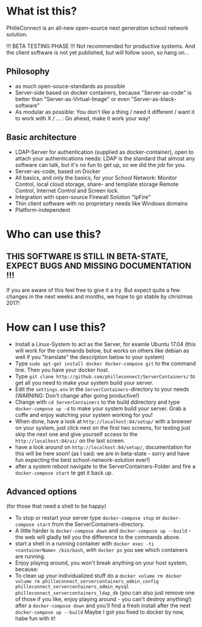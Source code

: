 # What ist this?
PhilleConnect is an all-new open-source next generation school network solution.

!!! BETA TESTING PHASE !!!
Not recommended for productive systems.
And the client software is not yet published, but will follow soon, so hang on...

## Philosophy
* as much open-souce-standards as possible
* Server-side based on docker containers, because "Server-as-code" is better than "Server-as-Virtual-Image" or even "Server-as-black-software"
* As modular as possible: You don't like a thing / need it different / want it to work with X / ... : Go ahead, make it work your way!

## Basic architecture
* LDAP-Server for authentication (supplied as docker-container), open to attach your authentications needs: LDAP is the standard that almost any software can talk, but it's no fun to get up, so we did the job for you.
* Server-as-code, based on Docker
* All basics, and only the basics, for your School Network: Monitor Control, local cloud storage, share- and template storage Remote Control, Internet Control and Screen lock.
* Integration with open-source Firewall Solution "IpFire"
* Thin client software with no proprietary needs like Windows domains
* Platform-independent

# Who can use this?

## THIS SOFTWARE IS STILL IN BETA-STATE, EXPECT BUGS AND MISSING DOCUMENTATION !!!

If you are aware of this feel free to give it a try.
But expect quite a few changes in the next weeks and months, we hope to go stable by christmas 2017!

# How can I use this?
* Install a Linux-System to act as the Server, for examle Ubuntu 17.04 (this will work for the commands below, but works on others like debian as well if you "translate" the description below to your system)
* Type `sudo apt-get install docker docker-compose git` to the command line. Then you have your docker host.
* Type `git clone http://github.com/philleconnect/ServerContainers/` to get all you need to make your system build your server.
* Edit the `settings.env` in the `ServerContainers`-directory to your needs (WARNING: Don't change after going productive!)
* Change with `cd ServerContainers` to the build ddirectory and type `docker-compose up -d` to make your system build your server. Grab a coffe and enjoy watching your system working for you!
* When done, have a look at `http://localhost:84/setup/` with a browser on your system, just click next on the first two screens, for testing just skip the next one and give yourself sccess to the `http://localhost:84/ui/` on the last screen.
* have a look around on `http://localhost:84/setup/`, documentation for this will be here soon! (as I said: we are in beta-state - sorry and have fun expecting the best school-network-solution ever!)
* after a system reboot navigate to the ServerContainers-Folder and fire a `docker-compose start` te get it back up.

## Advanced options
(for those that need a shell to be happy)
* To stop or restart your server type `docker-compose stop` or `docker-compose start` from the ServerContainers-directory.
* A little harder is `docker-compose down` and `docker-compose up --build` - the web will gladly tell you the difference to the commands above.
* start a shell in a running container with `docker exec -ti <containerName> /bin/bash`, with `docker ps` you see which containers are running.
* Enjoy playing around, you won't break anything on your host system, because:
* To clean up your individualized stuff do a
```docker volume rm docker volume rm philleconnect_servercontainers_admin_config philleconnect_servercontainers_admin_mysql philleconnect_servercontainers_ldap_db```
(you can also just remove one of those if you like, enjoy playing around - you can't destroy anything!)
after a `docker-compose down` and you'll find a fresh install after the next `docker-compose up --build`
Maybe I got you fixed to docker by now, habe fun with it!
